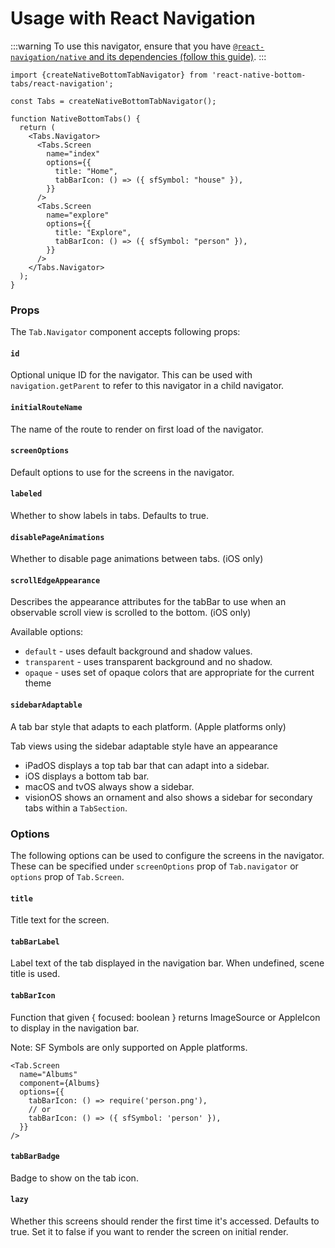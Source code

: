 # Usage with React Navigation

:::warning
To use this navigator, ensure that you have [`@react-navigation/native` and its dependencies (follow this guide)](https://reactnavigation.org/docs/getting-started).
:::

```tsx
import {createNativeBottomTabNavigator} from 'react-native-bottom-tabs/react-navigation';

const Tabs = createNativeBottomTabNavigator();

function NativeBottomTabs() {
  return (
    <Tabs.Navigator>
      <Tabs.Screen
        name="index"
        options={{
          title: "Home",
          tabBarIcon: () => ({ sfSymbol: "house" }),
        }}
      />
      <Tabs.Screen
        name="explore"
        options={{
          title: "Explore",
          tabBarIcon: () => ({ sfSymbol: "person" }),
        }}
      />
    </Tabs.Navigator>
  );
}
```

### Props

The `Tab.Navigator` component accepts following props:

#### `id`

Optional unique ID for the navigator. This can be used with `navigation.getParent` to refer to this navigator in a child navigator.

#### `initialRouteName`

The name of the route to render on first load of the navigator.

#### `screenOptions`

Default options to use for the screens in the navigator.

#### `labeled`

Whether to show labels in tabs. Defaults to true.

#### `disablePageAnimations`

Whether to disable page animations between tabs. (iOS only)

#### `scrollEdgeAppearance`

Describes the appearance attributes for the tabBar to use when an observable scroll view is scrolled to the bottom. (iOS only)

Available options:
- `default` - uses default background and shadow values.
- `transparent` - uses transparent background and no shadow.
- `opaque` - uses set of opaque colors that are appropriate for the current theme

#### `sidebarAdaptable`

A tab bar style that adapts to each platform. (Apple platforms only)

Tab views using the sidebar adaptable style have an appearance
- iPadOS displays a top tab bar that can adapt into a sidebar.
- iOS displays a bottom tab bar.
- macOS and tvOS always show a sidebar.
- visionOS shows an ornament and also shows a sidebar for secondary tabs within a `TabSection`.


### Options

The following options can be used to configure the screens in the navigator. These can be specified under `screenOptions` prop of `Tab.navigator` or `options` prop of `Tab.Screen`.

#### `title`

Title text for the screen.

#### `tabBarLabel`

Label text of the tab displayed in the navigation bar. When undefined, scene title is used.

#### `tabBarIcon`

Function that given { focused: boolean } returns ImageSource or AppleIcon to display in the navigation bar.

Note: SF Symbols are only supported on Apple platforms.

```tsx
<Tab.Screen
  name="Albums"
  component={Albums}
  options={{
    tabBarIcon: () => require('person.png'),
    // or
    tabBarIcon: () => ({ sfSymbol: 'person' }),
  }}
/>

```

#### `tabBarBadge`

Badge to show on the tab icon.

#### `lazy`

Whether this screens should render the first time it's accessed. Defaults to true. Set it to false if you want to render the screen on initial render.
